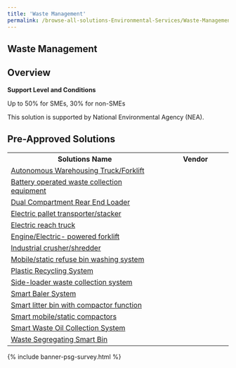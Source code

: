 ```yaml
---
title: 'Waste Management'
permalink: /browse-all-solutions-Environmental-Services/Waste-Management
---
```


## Waste Management
## Overview

**Support Level and Conditions**

Up to 50% for SMEs, 30% for non-SMEs

This solution is supported by National Environmental Agency (NEA).

## Pre-Approved Solutions

<table>
<tr>
<th style='width: auto;'><b>Solutions Name</b></th>
<th style='width: 30%;'><b>Vendor</b></th>
</tr>
<tr>
<td><a href='/productivity-solutions-grant/solutionrepo/eqt-Autonomous-Wrhousng-TruckForklft-Envronmntl-Srvcs' target='_blank'>Autonomous Warehousing Truck/Forklift</a><br></td>
<td></td>
</tr>
<tr>
<td><a href='/productivity-solutions-grant/solutionrepo/eqt-Bttry-oprtd-wst-collcton-qt-Envronmntl-Srvcs' target='_blank'>Battery operated waste collection equipment</a><br></td>
<td></td>
</tr>
<tr>
<td><a href='/productivity-solutions-grant/solutionrepo/eqt-Dul-Comprtmnt-Rr-End-Lodr-Envronmntl-Srvcs' target='_blank'>Dual Compartment Rear End Loader</a><br></td>
<td></td>
</tr>
<tr>
<td><a href='/productivity-solutions-grant/solutionrepo/eqt-Elctrc-pllt-trnsportrstckr-Envronmntl-Srvcs' target='_blank'>Electric pallet transporter/stacker</a><br></td>
<td></td>
</tr>
<tr>
<td><a href='/productivity-solutions-grant/solutionrepo/eqt-Elctrc-rch-truck-Envronmntl-Srvcs' target='_blank'>Electric reach truck</a><br></td>
<td></td>
</tr>
<tr>
<td><a href='/productivity-solutions-grant/solutionrepo/eqt-EngnElctrc-powrd-forklft-Envronmntl-Srvcs' target='_blank'>Engine/Electric- powered forklift</a><br></td>
<td></td>
</tr>
<tr>
<td><a href='/productivity-solutions-grant/solutionrepo/eqt-Industrl-crushrshrddr-Envronmntl-Srvcs' target='_blank'>Industrial crusher/shredder</a><br></td>
<td></td>
</tr>
<tr>
<td><a href='/productivity-solutions-grant/solutionrepo/eqt-Moblsttc-rfus-bn-wshng-systm-Envronmntl-Srvcs' target='_blank'>Mobile/static refuse bin washing system</a><br></td>
<td></td>
</tr>
<tr>
<td><a href='/productivity-solutions-grant/solutionrepo/eqt-Plstc-Rcyclng-sys-Envronmntl-Srvcs' target='_blank'>Plastic Recycling System</a><br></td>
<td></td>
</tr>
<tr>
<td><a href='/productivity-solutions-grant/solutionrepo/eqt-Sdlodr-wst-collcton-systm-Envronmntl-Srvcs' target='_blank'>Side-loader waste collection system</a><br></td>
<td></td>
</tr>
<tr>
<td><a href='/productivity-solutions-grant/solutionrepo/eqt-Smrt-Blr-sys-Envronmntl-Srvcs' target='_blank'>Smart Baler System</a><br></td>
<td></td>
</tr>
<tr>
<td><a href='/productivity-solutions-grant/solutionrepo/eqt-Smrt-lttr-bn-wth-compctor-functon-Envronmntl-Srvcs' target='_blank'>Smart litter bin with compactor function</a><br></td>
<td></td>
</tr>
<tr>
<td><a href='/productivity-solutions-grant/solutionrepo/eqt-Smrt-moblsttc-compctors-Envronmntl-Srvcs' target='_blank'>Smart mobile/static compactors</a><br></td>
<td></td>
</tr>
<tr>
<td><a href='/productivity-solutions-grant/solutionrepo/eqt-Smrt-Wst-Ol-Collcton-sys-Envronmntl-Srvcs' target='_blank'>Smart Waste Oil Collection System</a><br></td>
<td></td>
</tr>
<tr>
<td><a href='/productivity-solutions-grant/solutionrepo/eqt-Wst-Sgrgtng-Smrt-Bn-Envronmntl-Srvcs' target='_blank'>Waste Segregating Smart Bin</a><br></td>
<td></td>
</tr>
</table>

{% include banner-psg-survey.html %}
